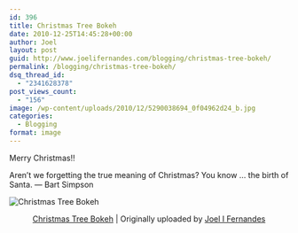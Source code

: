 ```yaml
---
id: 396
title: Christmas Tree Bokeh
date: 2010-12-25T14:45:28+00:00
author: Joel
layout: post
guid: http://www.joelifernandes.com/blogging/christmas-tree-bokeh/
permalink: /blogging/christmas-tree-bokeh/
dsq_thread_id:
  - "2341628378"
post_views_count:
  - "156"
image: /wp-content/uploads/2010/12/5290038694_0f04962d24_b.jpg
categories:
  - Blogging
format: image
---
```

Merry Christmas!!

Aren&#8217;t we forgetting the true meaning of Christmas? You know &#8230; the birth of Santa. &#8212; Bart Simpson

<img class="aligncenter" src="http://farm6.staticflickr.com/5124/5290038694_0f04962d24_z.jpg" alt="Christmas Tree Bokeh" /> 

<p style="text-align: center;">
  <a href="http://www.flickr.com/photos/joelfernandes/5290038694/">Christmas Tree Bokeh</a> | Originally uploaded by <a href="http://www.flickr.com/people/joelfernandes/">Joel I Fernandes</a>
</p>

&nbsp;